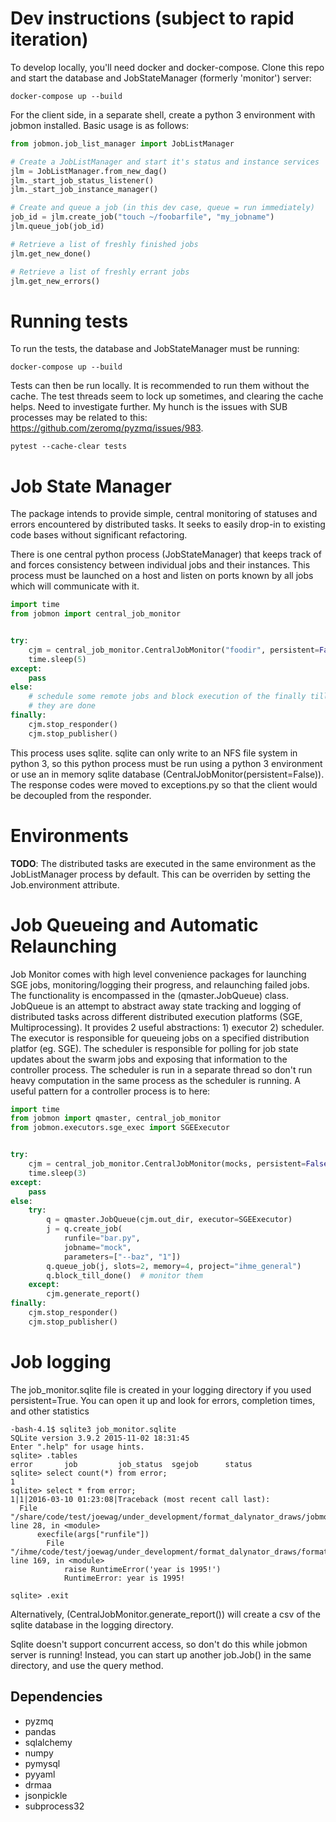 # Dev instructions (subject to rapid iteration)

To develop locally, you'll need docker and docker-compose. Clone this repo and
start the database and JobStateManager (formerly 'monitor') server:

```
docker-compose up --build
```

For the client side, in a separate shell, create a python 3 environment with
jobmon installed. Basic usage is as follows:

```python
from jobmon.job_list_manager import JobListManager

# Create a JobListManager and start it's status and instance services
jlm = JobListManager.from_new_dag()
jlm._start_job_status_listener()
jlm._start_job_instance_manager()

# Create and queue a job (in this dev case, queue = run immediately)
job_id = jlm.create_job("touch ~/foobarfile", "my_jobname")
jlm.queue_job(job_id)

# Retrieve a list of freshly finished jobs
jlm.get_new_done()

# Retrieve a list of freshly errant jobs
jlm.get_new_errors()
```

# Running tests

To run the tests, the database and JobStateManager must be running:
```
docker-compose up --build
```

Tests can then be run locally. It is recommended to run them without the cache.
The test threads seem to lock up sometimes, and clearing the cache helps. Need
to investigate further. My hunch is the issues with SUB processes may be
related to this: https://github.com/zeromq/pyzmq/issues/983.
```
pytest --cache-clear tests
```

# Job State Manager
The package intends to provide simple, central monitoring of statuses and errors encountered by distributed tasks.
It seeks to easily drop-in to existing code bases without significant refactoring.

There is one central python process (JobStateManager) that keeps track of and forces consistency between individual jobs and their instances.
This process must be launched on a host and listen on ports known by all jobs which will communicate with it.

```python
import time
from jobmon import central_job_monitor


try:
    cjm = central_job_monitor.CentralJobMonitor("foodir", persistent=False)
    time.sleep(5)
except:
    pass
else:
    # schedule some remote jobs and block execution of the finally till
    # they are done
finally:
    cjm.stop_responder()
    cjm.stop_publisher()
```

This process uses sqlite. sqlite can only write to an NFS file system in python 3, so this python process must be run
using a python 3 environment or use an in memory sqlite database (CentralJobMonitor(persistent=False)).
The response codes were moved to exceptions.py so that the client would be decoupled from the responder.

# Environments
**TODO**: The distributed tasks are executed in the same environment as the JobListManager process by default. This can be overriden by setting the
Job.environment attribute.


# Job Queueing and Automatic Relaunching
Job Monitor comes with high level convenience packages for launching SGE jobs, monitoring/logging their progress, and
relaunching failed jobs. The functionality is encompassed in the (qmaster.JobQueue) class. JobQueue is an attempt to
abstract away state tracking and logging of distributed tasks across different distributed execution platforms
(SGE, Multiprocessing). It provides 2 useful abstractions: 1) executor 2) scheduler. The executor is responsible for
queueing jobs on a specified distribution platfor (eg. SGE). The scheduler is responsible for polling for job state
updates about the swarm jobs and exposing that information to the controller process. The scheduler is run in a separate
thread so don't run heavy computation in the same process as the scheduler is running. A useful pattern for a controller
process is to here:

```python
import time
from jobmon import qmaster, central_job_monitor
from jobmon.executors.sge_exec import SGEExecutor


try:
    cjm = central_job_monitor.CentralJobMonitor(mocks, persistent=False)
    time.sleep(3)
except:
    pass
else:
    try:
        q = qmaster.JobQueue(cjm.out_dir, executor=SGEExecutor)
        j = q.create_job(
            runfile="bar.py",
            jobname="mock",
            parameters=["--baz", "1"])
        q.queue_job(j, slots=2, memory=4, project="ihme_general")
        q.block_till_done()  # monitor them
    except:
        cjm.generate_report()
finally:
    cjm.stop_responder()
    cjm.stop_publisher()
```

# Job logging
The job_monitor.sqlite file is created in your logging directory if you used persistent=True. You can open
it up and look for errors, completion times, and other statistics

    -bash-4.1$ sqlite3 job_monitor.sqlite
    SQLite version 3.9.2 2015-11-02 18:31:45
    Enter ".help" for usage hints.
    sqlite> .tables
    error       job         job_status  sgejob      status
    sqlite> select count(*) from error;
    1
    sqlite> select * from error;
    1|1|2016-03-10 01:23:08|Traceback (most recent call last):
      File "/share/code/test/joewag/under_development/format_dalynator_draws/jobmon/bin/monitored_job.py", line 28, in <module>
          execfile(args["runfile"])
            File "/ihme/code/test/joewag/under_development/format_dalynator_draws/formatter.py", line 169, in <module>
                raise RuntimeError('year is 1995!')
                RuntimeError: year is 1995!

    sqlite> .exit


Alternatively, (CentralJobMonitor.generate_report()) will create a csv of the sqlite database in the logging directory.

Sqlite doesn't support concurrent access, so don't do this while jobmon server is running! Instead, you can start up
another job.Job() in the same directory, and use the query method.


## Dependencies
- pyzmq
- pandas
- sqlalchemy
- numpy
- pymysql
- pyyaml
- drmaa
- jsonpickle
- subprocess32
